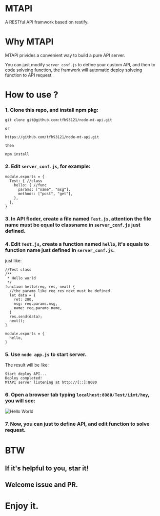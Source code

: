 # MTAPI
A RESTful API framwork based on restify.

# Why MTAPI
MTAPI privides a convenient way to build a pure API server.

You can just modify `server_conf.js` to define your custom API, and then to code solveing function, the framwork will automatic deploy solveing function to API request.

# How to use ?

### 1. Clone this repo, and install npm pkg:
```
git clone git@github.com:tfh93121/node-mt-api.git

or 

https://github.com/tfh93121/node-mt-api.git

then

npm install
```
### 2. Edit `server_conf.js`, for example:
```
module.exports = {
  Test: { //class
    hello: { //func
      params: ["name", "msg"],
      methods: ["post", "get"],
    },
  },
}
```
### 3. In API floder, create a file named `Test.js`, attention the file name must be equal to classname in `server_conf.js` just defined.

### 4. Edit `Test.js`, create a function named `hello`, it's equals to function name just defined in `server_conf.js`.

just like:
```
//Test class
/**
 * Hello world
 */
function hello(req, res, next) {
  //the params like req res next must be defined.
  let data = {
    ret: 200,
    msg: req.params.msg,
    name: req.params.name,
  }
  res.send(data);
  next();
}

module.exports = {
  hello,
}
```
### 5. Use `node app.js` to start server. 
The result will be like:
```
Start deploy API...
Deploy completed!
MTAPI server listening at http://[::]:8080
```

### 6. Open a browser tab typing `localhost:8080/Test/iimt/hey`, you will see:
![Hello World](http://oqapmzmc9.bkt.clouddn.com/%E5%BE%AE%E4%BF%A1%E6%88%AA%E5%9B%BE_20180514140154.png)

### 7. Now, you can just to define API, and edit function to solve request.
# BTW
## If it's helpful to you, star it!
## Welcome issue and PR.

# Enjoy it.
